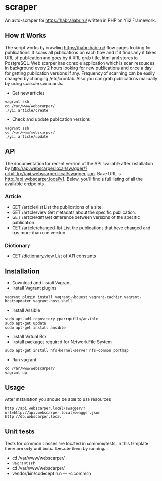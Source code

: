scraper
=======
An auto-scraper for https://habrahabr.ru/ written in PHP on Yii2 Framework.

## How it Works

The script works by crawling https://habrahabr.ru/ flow pages looking for publications.
It scans all publications on each flow and if it finds any it takes URL of publication and goes by it URL grab title, html and stores to PostgreSQL.
Web scarper has console application which is scan resources in background every 2 hours looking for new publications and once a day for getting publication versions if any.
Frequency of scanning can be easily changed by changing /etc/crontab.
Also you can grab publications manually by using console commands:
* Get new articles
```
vagrant ssh
cd /var/www/webscarper/
./yii article/create
```
* Check and update publication versions
```
vagrant ssh
cd /var/www/webscarper/
./yii article/update
```

## API

The documentation for recent version of the API available after installation by http://api.webscarper.local/swagger/?url=http://api.webscarper.local/swagger.json.
Base URL is http://api.webscarper.local/v1.
Below, you’ll find a full listing of all the available endpoints.

### Article

* GET /article/list List the publications of a site.
* GET /article/view Get metadata about the specific publication.
* GET /article/diff Get difference between versions of the specific publication.
* GET /article/changed-list List the publications that have changed and has more than one version.

### Dictionary
* GET /dictionary/view List of API constants

## Installation

* Download and Install Vagrant
* Install Vagrant plugins
```
vagrant plugin install vagrant-vbguest vagrant-cachier vagrant-hostsupdater vagrant-host-shell
```
* Install Ansible
```
sudo apt-add-repository ppa:rquillo/ansible
sudo apt-get update
sudo apt-get install ansible
```
* Install Virtual Box
* Install packages required for Network File System
```
sudo apt-get install nfs-kernel-server nfs-common portmap
```
* Run vagrant
```
cd /var/www/webscarper/
vagrant up
```

## Usage

After installation you should be able to use resources
```
http://api.webscarper.local/swagger/?url=http://api.webscarper.local/swagger.json
http://db.webscarper.local
```

## Unit tests

Tests for common classes are located in common/tests. In this template there are only unit tests. Execute them by running:
* cd /var/www/webscarper/
* vagrant ssh
* cd /var/www/webscarper/
* vendor/bin/codecept run -- -c common
